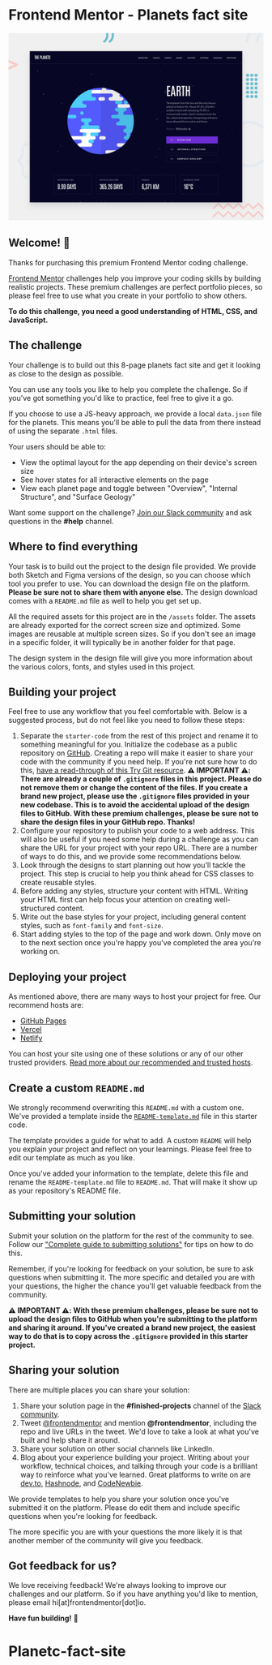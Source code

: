 # Frontend Mentor - Planets fact site

![Design preview for the Planets fact site coding challenge](./preview.jpg)

## Welcome! 👋

Thanks for purchasing this premium Frontend Mentor coding challenge.

[Frontend Mentor](https://www.frontendmentor.io) challenges help you improve your coding skills by building realistic projects. These premium challenges are perfect portfolio pieces, so please feel free to use what you create in your portfolio to show others.

**To do this challenge, you need a good understanding of HTML, CSS, and JavaScript.**

## The challenge

Your challenge is to build out this 8-page planets fact site and get it looking as close to the design as possible.

You can use any tools you like to help you complete the challenge. So if you've got something you'd like to practice, feel free to give it a go.

If you choose to use a JS-heavy approach, we provide a local `data.json` file for the planets. This means you'll be able to pull the data from there instead of using the separate `.html` files.

Your users should be able to:

- View the optimal layout for the app depending on their device's screen size
- See hover states for all interactive elements on the page
- View each planet page and toggle between "Overview", "Internal Structure", and "Surface Geology"

Want some support on the challenge? [Join our Slack community](https://www.frontendmentor.io/slack) and ask questions in the **#help** channel.

## Where to find everything

Your task is to build out the project to the design file provided. We provide both Sketch and Figma versions of the design, so you can choose which tool you prefer to use. You can download the design file on the platform. **Please be sure not to share them with anyone else.** The design download comes with a `README.md` file as well to help you get set up.

All the required assets for this project are in the `/assets` folder. The assets are already exported for the correct screen size and optimized. Some images are reusable at multiple screen sizes. So if you don't see an image in a specific folder, it will typically be in another folder for that page.

The design system in the design file will give you more information about the various colors, fonts, and styles used in this project.

## Building your project

Feel free to use any workflow that you feel comfortable with. Below is a suggested process, but do not feel like you need to follow these steps:

1. Separate the `starter-code` from the rest of this project and rename it to something meaningful for you. Initialize the codebase as a public repository on [GitHub](https://github.com/). Creating a repo will make it easier to share your code with the community if you need help. If you're not sure how to do this, [have a read-through of this Try Git resource](https://try.github.io/). **⚠️ IMPORTANT ⚠️: There are already a couple of `.gitignore` files in this project. Please do not remove them or change the content of the files. If you create a brand new project, please use the `.gitignore` files provided in your new codebase. This is to avoid the accidental upload of the design files to GitHub. With these premium challenges, please be sure not to share the design files in your GitHub repo. Thanks!**
2. Configure your repository to publish your code to a web address. This will also be useful if you need some help during a challenge as you can share the URL for your project with your repo URL. There are a number of ways to do this, and we provide some recommendations below.
3. Look through the designs to start planning out how you'll tackle the project. This step is crucial to help you think ahead for CSS classes to create reusable styles.
4. Before adding any styles, structure your content with HTML. Writing your HTML first can help focus your attention on creating well-structured content.
5. Write out the base styles for your project, including general content styles, such as `font-family` and `font-size`.
6. Start adding styles to the top of the page and work down. Only move on to the next section once you're happy you've completed the area you're working on.

## Deploying your project

As mentioned above, there are many ways to host your project for free. Our recommend hosts are:

- [GitHub Pages](https://pages.github.com/)
- [Vercel](https://vercel.com/)
- [Netlify](https://www.netlify.com/)

You can host your site using one of these solutions or any of our other trusted providers. [Read more about our recommended and trusted hosts](https://medium.com/frontend-mentor/frontend-mentor-trusted-hosting-providers-bf000dfebe).

## Create a custom `README.md`

We strongly recommend overwriting this `README.md` with a custom one. We've provided a template inside the [`README-template.md`](./README-template.md) file in this starter code.

The template provides a guide for what to add. A custom `README` will help you explain your project and reflect on your learnings. Please feel free to edit our template as much as you like.

Once you've added your information to the template, delete this file and rename the `README-template.md` file to `README.md`. That will make it show up as your repository's README file.

## Submitting your solution

Submit your solution on the platform for the rest of the community to see. Follow our ["Complete guide to submitting solutions"](https://medium.com/frontend-mentor/a-complete-guide-to-submitting-solutions-on-frontend-mentor-ac6384162248) for tips on how to do this.

Remember, if you're looking for feedback on your solution, be sure to ask questions when submitting it. The more specific and detailed you are with your questions, the higher the chance you'll get valuable feedback from the community.

**⚠️ IMPORTANT ⚠️: With these premium challenges, please be sure not to upload the design files to GitHub when you're submitting to the platform and sharing it around. If you've created a brand new project, the easiest way to do that is to copy across the `.gitignore` provided in this starter project.**

## Sharing your solution

There are multiple places you can share your solution:

1. Share your solution page in the **#finished-projects** channel of the [Slack community](https://www.frontendmentor.io/slack). 
2. Tweet [@frontendmentor](https://twitter.com/frontendmentor) and mention **@frontendmentor**, including the repo and live URLs in the tweet. We'd love to take a look at what you've built and help share it around.
3. Share your solution on other social channels like LinkedIn.
4. Blog about your experience building your project. Writing about your workflow, technical choices, and talking through your code is a brilliant way to reinforce what you've learned. Great platforms to write on are [dev.to](https://dev.to/), [Hashnode](https://hashnode.com/), and [CodeNewbie](https://community.codenewbie.org/).

We provide templates to help you share your solution once you've submitted it on the platform. Please do edit them and include specific questions when you're looking for feedback. 

The more specific you are with your questions the more likely it is that another member of the community will give you feedback.

## Got feedback for us?

We love receiving feedback! We're always looking to improve our challenges and our platform. So if you have anything you'd like to mention, please email hi[at]frontendmentor[dot]io.

**Have fun building!** 🚀
# Planetc-fact-site
